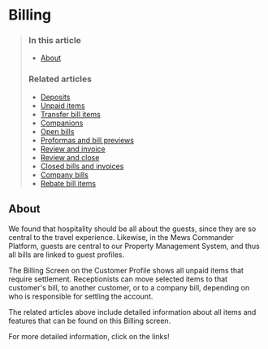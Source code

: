 # Billing

> ### In this article
>
> * [About](./#about)
>
> ### Related articles
>
> * [Deposits](deposits.md)
> * [Unpaid items](unpaid-items.md)
> * [Transfer bill items](transfer-bill-items.md)
> * [Companions](companions.md)
> * [Open bills](open-bills.md)
> * [Proformas and bill previews](proformas-and-bill-previews.md)
> * [Review and invoice](review-and-invoice.md)
> * [Review and close](review-and-close.md)
> * [Closed bills and invoices](closed-bills-and-invoices.md)
> * [Company bills](company-bills.md)
> * [Rebate bill items](https://github.com/mews-systems/commander-guide/tree/aba4aad5c9d2bc8ec74b2a6c202f25d981c8b45b/profiles/customer-profile/billing/rebate-bill-items.md)

## About

We found that hospitality should be all about the guests, since they are so central to the travel experience. Likewise, in the Mews Commander Platform, guests are central to our Property Management System, and thus all bills are linked to guest profiles.

The Billing Screen on the Customer Profile shows all unpaid items that require settlement. Receptionists can move selected items to that customer's bill, to another customer, or to a company bill, depending on who is responsible for settling the account.

The related articles above include detailed information about all items and features that can be found on this Billing screen.

For more detailed information, click on the links!

